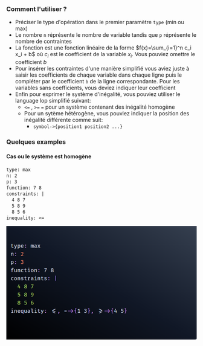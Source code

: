 ### Comment l'utiliser ?

- Préciser le type d'opération dans le premier paramètre `type` (min ou max)
- Le nombre `n` réprésente le nombre de variable tandis que `p` réprésente le nombre de contraintes
- La fonction est une fonction linéaire de la forme $f(x)=\sum_{i=1}^n c_i x_i + b$ où $c_i$ est le coefficient 
de la variable $x_i$. Vous pouviez omettre le coefficient $b$
- Pour insérer les contraintes d'une manière simplifié vous aviez juste à saisir les coefficients de chaque variable 
dans chaque ligne puis le compléter par le coefficient `b` de la ligne correspondante. Pour les variables sans 
coefficients, vous deviez indiquer leur coefficient
- Enfin pour exprimer le système d'inégalité, vous pouviez utiliser le language lop simplifié suivant:
  - `<=` , `>=` `=` pour un système contenant des inégalité homogène
  - Pour un sytème hétérogène, vous pouviez indiquer la position des inégalité différente comme suit:
    - `symbol->{position1 position2 ...}`

### Quelques examples
#### Cas ou le système est homogène
```
type: max
n: 2
p: 3
function: 7 8
constraints: |
  4 8 7
  5 8 9 
  8 5 6
inequality: <=
```

![img.png](img.png)